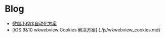# Blog

* [微信小程序自动化方案](./js/wx_auto_publish.md)
* [iOS 9&10 wkwebview Cookies 解决方案] (./js/wkwebview_cookies.md)